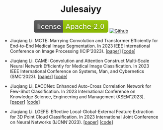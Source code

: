 <div align="center">

# Julesaiyy

[![LICENSE](figures/license_Apache-2.0.svg)](LICENSE)
[![Github](https://github.githubassets.com/favicons/favicon.svg)](https://github.com/Julesaiyy)

</div>

- Jiuqiang Li. MCTE: Marrying Convolution and Transformer Efficiently for End-to-End Medical Image Segmentation. In 2023 IEEE International Conference on Image Processing (ICIP'2023). [[paper](https://doi.org/10.1109/ICIP49359.2023.10222041)] [[code](https://github.com/Julesaiyy/MCTE)]

- Jiuqiang Li. CAME: Convolution and Attention Construct Multi-Scale Neural Network Efficiently for Medical Image Classification. In 2023 IEEE International Conference on Systems, Man, and Cybernetics (SMC'2023). [[paper]()] [[code](https://github.com/Julesaiyy/CAME)]

- Jiuqiang Li. EACCNet: Enhanced Auto-Cross Correlation Network for Few-Shot Classification. In 2023 International Conference on Knowledge Science, Engineering and Management (KSEM'2023). [[paper](https://doi.org/10.1007/978-3-031-40283-8_30)] [[code](https://github.com/Julesaiyy/EACCNet)]

- Jiuqiang Li. LGEFE: Effective Local-Global-External Feature Extraction for 3D Point Cloud Classification. In 2023 International Joint Conference on Neural Networks (IJCNN'2023). [[paper](https://doi.org/10.1109/IJCNN54540.2023.10191638)] [[code](https://github.com/Julesaiyy/LGEFE)]

